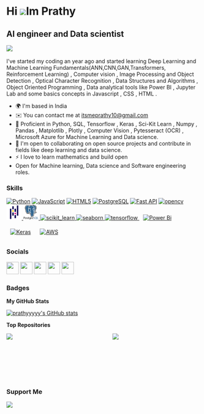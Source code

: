 Hi ![](https://user-images.githubusercontent.com/18350557/176309783-0785949b-9127-417c-8b55-ab5a4333674e.gif)Im Prathy
==============================================================================================================================

AI engineer and Data scientist
-----------------------
![](https://media1.giphy.com/media/qgQUggAC3Pfv687qPC/giphy.gif?cid=ecf05e47r2paq56xgrd5aa3qeonf2z9ypjhvp2js012yx4n6&rid=giphy.gif&ct=g)


I've started my coding an year ago and started learning Deep Learning and Machine Learning Fundamentals(ANN,CNN,GAN,Transformers, Reinforcement Learning) , Computer vision , Image Processing and Object Detection , Optical Character Recognition , Data Structures and Algorithms , Object Oriented Programming , Data analytical tools like Power BI , Jupyter Lab and some basics concepts in Javascript , CSS , HTML .
* 🌍  I'm based in India
* ✉️  You can contact me at [itsmeprathy10@gmail.com](mailto:csprathyy@gmail.com )
* 🧠  Proficient in Python, SQL, Tensorflow , Keras , Sci-Kit Learn , Numpy , Pandas , Matplotlib , Plotly , Computer Vision , Pytesseract (OCR) , Microsoft Azure for Machine Learning and Data science. 
* 🤝  I'm open to collaborating on open source projects and contribute in fields like deep learning and data science.
* ⚡  I love to learn mathematics and build open 
* Open for Machine learning, Data science and Software engineering roles.

### Skills

<p align="left">
<a href="https://www.python.org/" target="_blank" rel="noreferrer"><img src="https://raw.githubusercontent.com/danielcranney/readme-generator/main/public/icons/skills/python-colored.svg" width="36" height="36" alt="Python" /></a>
<a href="https://developer.mozilla.org/en-US/docs/Web/JavaScript" target="_blank" rel="noreferrer"><img src="https://raw.githubusercontent.com/danielcranney/readme-generator/main/public/icons/skills/javascript-colored.svg" width="36" height="36" alt="JavaScript" /></a>
<a href="https://developer.mozilla.org/en-US/docs/Glossary/HTML5" target="_blank" rel="noreferrer"><img src="https://raw.githubusercontent.com/danielcranney/readme-generator/main/public/icons/skills/html5-colored.svg" width="36" height="36" alt="HTML5" /></a>
<a href="https://www.postgresql.org/" target="_blank" rel="noreferrer"><img src="https://raw.githubusercontent.com/danielcranney/readme-generator/main/public/icons/skills/postgresql-colored.svg" width="36" height="36" alt="PostgreSQL" /></a>
<a href="https://fastapi.tiangolo.com/" target="_blank" rel="noreferrer"><img src="https://raw.githubusercontent.com/danielcranney/readme-generator/main/public/icons/skills/fastapi-colored.svg" width="36" height="36" alt="Fast API" /></a>
<a href="https://opencv.org/" target="_blank" rel="noreferrer"> <img src="https://www.vectorlogo.zone/logos/opencv/opencv-icon.svg" alt="opencv" width="40" height="40"/> </a> <a href="https://pandas.pydata.org/" target="_blank" rel="noreferrer"> <img src="https://raw.githubusercontent.com/devicons/devicon/2ae2a900d2f041da66e950e4d48052658d850630/icons/pandas/pandas-original.svg" alt="pandas" width="40" height="40"/> </a> <a href="https://www.postgresql.org" target="_blank" rel="noreferrer"> <img src="https://raw.githubusercontent.com/devicons/devicon/master/icons/postgresql/postgresql-original-wordmark.svg" alt="postgresql" width="40" height="40"/> </a> <a href="https://scikit-learn.org/" target="_blank" rel="noreferrer"> <img src="https://upload.wikimedia.org/wikipedia/commons/0/05/Scikit_learn_logo_small.svg" alt="scikit_learn" width="40" height="40"/> </a> <a href="https://seaborn.pydata.org/" target="_blank" rel="noreferrer"> <img src="https://seaborn.pydata.org/_images/logo-mark-lightbg.svg" alt="seaborn" width="40" height="40"/> </a> <a href="https://www.tensorflow.org" target="_blank" rel="noreferrer"> <img src="https://www.vectorlogo.zone/logos/tensorflow/tensorflow-icon.svg" alt="tensorflow" width="40" height="40"/> </a>
<a href="https://powerbi.microsoft.com/en-us/" target="_blank"><img style="margin: 10px" src="https://profilinator.rishav.dev/skills-assets/powerbi.png" alt="Power Bi" height="50" /></a>  
<a href="https://keras.io/" target="_blank"><img style="margin: 10px" src="https://profilinator.rishav.dev/skills-assets/keras.png" alt="Keras" height="50" /></a>  
<a href="https://aws.amazon.com/" target="_blank"><img style="margin: 10px" src="https://profilinator.rishav.dev/skills-assets/amazonwebservices-original-wordmark.svg" alt="AWS" height="50" /></a>
</p>

</p>

### Socials

<p align="left"> <a href="https://discord.com/users/Prathyyyyyyy#2543" target="_blank" rel="noreferrer"><img src="https://raw.githubusercontent.com/danielcranney/readme-generator/main/public/icons/socials/discord.svg" width="32" height="32" /></a> <a href="https://www.github.com/prathyyyyy" target="_blank" rel="noreferrer"><img src="https://raw.githubusercontent.com/danielcranney/readme-generator/main/public/icons/socials/github-dark.svg" width="32" height="32" /></a> <a href="http://www.instagram.com/_prathyyyyyy_" target="_blank" rel="noreferrer"><img src="https://raw.githubusercontent.com/danielcranney/readme-generator/main/public/icons/socials/instagram.svg" width="32" height="32" /></a> <a href="https://www.linkedin.com/in/prathy-p-395293228/" target="_blank" rel="noreferrer"><img src="https://raw.githubusercontent.com/danielcranney/readme-generator/main/public/icons/socials/linkedin.svg" width="32" height="32" /></a> <a href="https://www.twitter.com/prathyyyyyy" target="_blank" rel="noreferrer"><img src="https://raw.githubusercontent.com/danielcranney/readme-generator/main/public/icons/socials/twitter.svg" width="32" height="32" /></a></p>

### Badges

<b>My GitHub Stats</b>

<a href="http://www.github.com/prathyyyyy"><img src="https://github-readme-stats.vercel.app/api?username=prathyyyyy&show_icons=true&hide=&count_private=true&title_color=0891b2&text_color=ffffff&icon_color=0891b2&bg_color=1c1917&hide_border=true&show_icons=true" alt="prathyyyyy's GitHub stats" /></a>

<b>Top Repositories</b>

<div width="100%" align="center"><a href="https://github.com/prathyyyyy/Medical-Data-Extraction" align="left"><img align="left" width="45%" src="https://github-readme-stats.vercel.app/api/pin/?username=prathyyyyy&repo=Medical-Data-Extraction&title_color=0891b2&text_color=ffffff&icon_color=0891b2&bg_color=1c1917&hide_border=true&locale=en" /></a><a href="https://github.com/prathyyyyy/Medical-Data-Extraction" align="right"><img align="right" width="45%" src="https://github-readme-stats.vercel.app/api/pin/?username=prathyyyyy&repo=Medical-Data-Extraction&title_color=0891b2&text_color=ffffff&icon_color=0891b2&bg_color=1c1917&hide_border=true&locale=en" /></a></div><br /><br /><br /><br /><br /><br /><br />

### Support Me

<a href="https://www.buymeacoffee.com/csprathy10g"><img src="https://cdn.buymeacoffee.com/buttons/v2/default-yellow.png" width="200" /></a>

